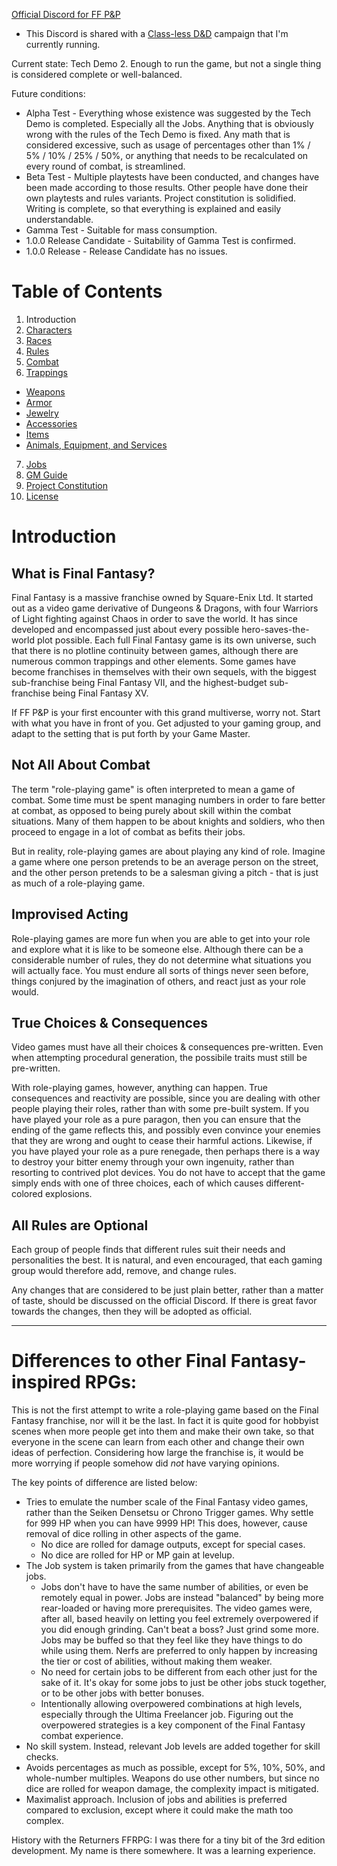 [Official Discord for FF P&P](https://discord.gg/MtXQejs)

- This Discord is shared with a [Class-less D&D](http://github.com/ssfsx17/skill20) campaign that I'm currently running.

Current state: Tech Demo 2. Enough to run the game, but not a single thing is considered complete or well-balanced.

Future conditions:

- Alpha Test - Everything whose existence was suggested by the Tech Demo is completed. Especially all the Jobs. Anything that is obviously wrong with the rules of the Tech Demo is fixed. Any math that is considered excessive, such as usage of percentages other than 1% / 5% / 10% / 25% / 50%, or anything that needs to be recalculated on every round of combat, is streamlined.
- Beta Test - Multiple playtests have been conducted, and changes have been made according to those results. Other people have done their own playtests and rules variants. Project constitution is solidified. Writing is complete, so that everything is explained and easily understandable.
- Gamma Test - Suitable for mass consumption.
- 1.0.0 Release Candidate - Suitability of Gamma Test is confirmed.
- 1.0.0 Release - Release Candidate has no issues.

# Table of Contents

1. Introduction
2. [Characters](/Characters.md)
3. [Races](/Races.md)
4. [Rules](/Rules.md)
5. [Combat](/Combat.md)
6. [Trappings](/Trappings)
  - [Weapons](/Trappings/Weapons.md)
  - [Armor](/Trappings/Armor.md)
  - [Jewelry](/Trappings/Jewelry.md)
  - [Accessories](/Trappings/Accessories.md)
  - [Items](/Trappings/Items.md)
  - [Animals, Equipment, and Services](/Trappings/Misc.md)
7. [Jobs](/Jobs)
8. [GM Guide](/GMGuide.md)
9. [Project Constitution](ProjectConstitution.md)
10. [License](/LICENSE)

# Introduction

## What is Final Fantasy?

Final Fantasy is a massive franchise owned by Square-Enix Ltd. It started out as a video game derivative of Dungeons & Dragons, with four Warriors of Light fighting against Chaos in order to save the world. It has since developed and encompassed just about every possible hero-saves-the-world plot possible. Each full Final Fantasy game is its own universe, such that there is no plotline continuity between games, although there are numerous common trappings and other elements. Some games have become franchises in themselves with their own sequels, with the biggest sub-franchise being Final Fantasy VII, and the highest-budget sub-franchise being Final Fantasy XV.

If FF P&P is your first encounter with this grand multiverse, worry not. Start with what you have in front of you. Get adjusted to your gaming group, and adapt to the setting that is put forth by your Game Master.

## Not All About Combat

The term "role-playing game" is often interpreted to mean a game of combat. Some time must be spent managing numbers in order to fare better at combat, as opposed to being purely about skill within the combat situations. Many of them happen to be about knights and soldiers, who then proceed to engage in a lot of combat as befits their jobs.

But in reality, role-playing games are about playing any kind of role. Imagine a game where one person pretends to be an average person on the street, and the other person pretends to be a salesman giving a pitch - that is just as much of a role-playing game.

## Improvised Acting

Role-playing games are more fun when you are able to get into your role and explore what it is like to be someone else. Although there can be a considerable number of rules, they do not determine what situations you will actually face. You must endure all sorts of things never seen before, things conjured by the imagination of others, and react just as your role would.

## True Choices & Consequences

Video games must have all their choices & consequences pre-written. Even when attempting procedural generation, the possibile traits must still be pre-written.

With role-playing games, however, anything can happen. True consequences and reactivity are possible, since you are dealing with other people playing their roles, rather than with some pre-built system. If you have played your role as a pure paragon, then you can ensure that the ending of the game reflects this, and possibly even convince your enemies that they are wrong and ought to cease their harmful actions. Likewise, if you have played your role as a pure renegade, then perhaps there is a way to destroy your bitter enemy through your own ingenuity, rather than resorting to contrived plot devices. You do not have to accept that the game simply ends with one of three choices, each of which causes different-colored explosions.

## All Rules are Optional

Each group of people finds that different rules suit their needs and personalities the best. It is natural, and even encouraged, that each gaming group would therefore add, remove, and change rules.

Any changes that are considered to be just plain better, rather than a matter of taste, should be discussed on the official Discord. If there is great favor towards the changes, then they will be adopted as official.

----

# Differences to other Final Fantasy-inspired RPGs:

This is not the first attempt to write a role-playing game based on the Final Fantasy franchise, nor will it be the last. In fact it is quite good for hobbyist scenes when more people get into them and make their own take, so that everyone in the scene can learn from each other and change their own ideas of perfection. Considering how large the franchise is, it would be more worrying if people somehow did *not* have varying opinions.

The key points of difference are listed below:

- Tries to emulate the number scale of the Final Fantasy video games, rather than the Seiken Densetsu or Chrono Trigger games. Why settle for 999 HP when you can have 9999 HP! This does, however, cause removal of dice rolling in other aspects of the game.
  - No dice are rolled for damage outputs, except for special cases.
  - No dice are rolled for HP or MP gain at levelup.
- The Job system is taken primarily from the games that have changeable jobs.
  - Jobs don't have to have the same number of abilities, or even be remotely equal in power. Jobs are instead "balanced" by being more rear-loaded or having more prerequisites. The video games were, after all, based heavily on letting you feel extremely overpowered if you did enough grinding. Can't beat a boss? Just grind some more. Jobs may be buffed so that they feel like they have things to do while using them. Nerfs are preferred to only happen by increasing the tier or cost of abilities, without making them weaker.
  - No need for certain jobs to be different from each other just for the sake of it. It's okay for some jobs to just be other jobs stuck together, or to be other jobs with better bonuses.
  - Intentionally allowing overpowered combinations at high levels, especially through the Ultima Freelancer job. Figuring out the overpowered strategies is a key component of the Final Fantasy combat experience.
- No skill system. Instead, relevant Job levels are added together for skill checks.
- Avoids percentages as much as possible, except for 5%, 10%, 50%, and whole-number multiples. Weapons do use other numbers, but since no dice are rolled for weapon damage, the complexity impact is mitigated.
- Maximalist approach. Inclusion of jobs and abilities is preferred compared to exclusion, except where it could make the math too complex.

History with the Returners FFRPG: I was there for a tiny bit of the 3rd edition development. My name is there somewhere. It was a learning experience.
